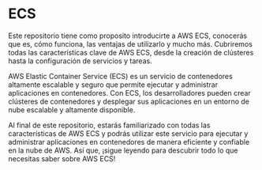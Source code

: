 # ECS

Este repositorio tiene como proposito introducirte a AWS ECS, conocerás que es, cómo funciona, las ventajas de utilizarlo y mucho más. Cubriremos todas las características clave de AWS ECS, desde la creación de clústeres hasta la configuración de servicios y tareas.

AWS Elastic Container Service (ECS) es un servicio de contenedores altamente escalable y seguro que permite ejecutar y administrar aplicaciones en contenedores. Con ECS, los desarrolladores pueden crear clústeres de contenedores y desplegar sus aplicaciones en un entorno de nube escalable y altamente disponible.

Al final de este repositorio, estarás familiarizado con todas las características de AWS ECS y podrás utilizar este servicio para ejecutar y administrar aplicaciones en contenedores de manera eficiente y confiable en la nube de AWS. Así que, ¡sigue leyendo para descubrir todo lo que necesitas saber sobre AWS ECS!
